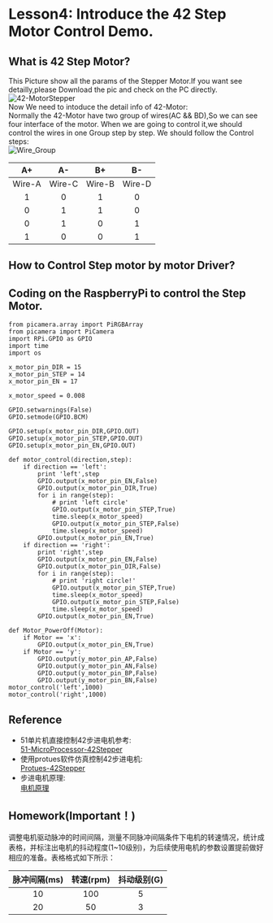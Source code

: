 # Lesson4: Introduce the 42 Step Motor Control Demo.
## What is 42 Step Motor?
This Picture show all the params of the Stepper Motor.If you want see detailly,please Download the pic and check on the PC directly.  
![42-MotorStepper]()  
Now We need to intoduce the detail info of 42-Motor:  
Normally the 42-Motor have two group of wires(AC && BD),So we can see four interface of the motor. When we are going to control it,we should control the wires in one Group step by step. We should follow the Control steps:  
![Wire_Group]()

| A+ | A- | B+ | B- |
| :-----: | :----: | :----: | :----: |
| Wire-A | Wire-C | Wire-B | Wire-D |
| 1 | 0 | 1 | 0 |
| 0 | 1 | 1 | 0 |
| 0 | 1 | 0 | 1 |
| 1 | 0 | 0 | 1 |
## How to Control Step motor by motor Driver?
## Coding on the RaspberryPi to control the Step Motor.
```
from picamera.array import PiRGBArray
from picamera import PiCamera
import RPi.GPIO as GPIO
import time
import os 

x_motor_pin_DIR = 15
x_motor_pin_STEP = 14
x_motor_pin_EN = 17

x_motor_speed = 0.008

GPIO.setwarnings(False)
GPIO.setmode(GPIO.BCM)

GPIO.setup(x_motor_pin_DIR,GPIO.OUT)
GPIO.setup(x_motor_pin_STEP,GPIO.OUT)
GPIO.setup(x_motor_pin_EN,GPIO.OUT)

def motor_control(direction,step):
    if direction == 'left':
        print 'left',step
        GPIO.output(x_motor_pin_EN,False)
        GPIO.output(x_motor_pin_DIR,True)
        for i in range(step):
            # print 'left circle'
            GPIO.output(x_motor_pin_STEP,True)
            time.sleep(x_motor_speed)
            GPIO.output(x_motor_pin_STEP,False)
            time.sleep(x_motor_speed)
        GPIO.output(x_motor_pin_EN,True)
    if direction == 'right':
        print 'right',step
        GPIO.output(x_motor_pin_EN,False)
        GPIO.output(x_motor_pin_DIR,False)
        for i in range(step):
            # print 'right circle!'
            GPIO.output(x_motor_pin_STEP,True)
            time.sleep(x_motor_speed)
            GPIO.output(x_motor_pin_STEP,False)
            time.sleep(x_motor_speed)
        GPIO.output(x_motor_pin_EN,True)

def Motor_PowerOff(Motor):
    if Motor == 'x':
        GPIO.output(x_motor_pin_EN,True)
    if Motor == 'y':
        GPIO.output(y_motor_pin_AP,False)
        GPIO.output(y_motor_pin_AN,False)
        GPIO.output(y_motor_pin_BP,False)
        GPIO.output(y_motor_pin_BN,False)
motor_control('left',1000)
motor_control('right',1000)
```  
## Reference  
* 51单片机直接控制42步进电机参考:  
[51-MicroProcessor-42Stepper](https://www.cnblogs.com/uestc-mm/p/5161668.html)  
* 使用protues软件仿真控制42步进电机:  
[Protues-42Stepper](http://www.51hei.com/bbs/dpj-57073-1.html)  
* 步进电机原理:  
[电机原理](https://blog.csdn.net/qq_38405680/article/details/80452583)  
## Homework(Important！)  
调整电机驱动脉冲的时间间隔，测量不同脉冲间隔条件下电机的转速情况，统计成表格，并标注出电机的抖动程度(1~10级别)，为后续使用电机的参数设置提前做好相应的准备。表格格式如下所示：  

| 脉冲间隔(ms) | 转速(rpm) | 抖动级别(G) |
| :-----: | :----: | :----: |
| 10 | 100 | 5 |
| 20 | 50 | 3 |
